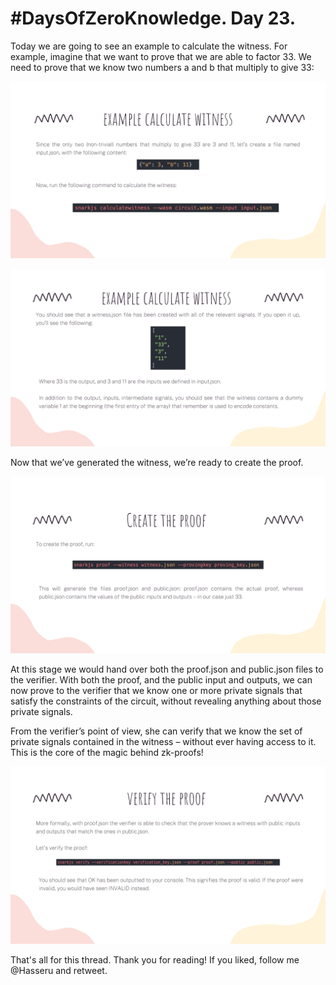 # #DaysOfZeroKnowledge. Day 23.

Today we are going to see an example to calculate the witness. For example, imagine that we want to prove that we are able to factor 33. We need to prove that we know two numbers a and b that multiply to give 33:

![Example calculate witness](https://raw.githubusercontent.com/hasselalcala/DaysOfZeroKnowledge/main/images/circom_19.png)

![Example calculate witness](https://raw.githubusercontent.com/hasselalcala/DaysOfZeroKnowledge/main/images/circom_20.png)

Now that we’ve generated the witness, we’re ready to create the proof.

![Create the proof](https://raw.githubusercontent.com/hasselalcala/DaysOfZeroKnowledge/main/images/circom_21.png)

At this stage we would hand over both the proof.json and public.json files to the verifier. With both the proof, and the public input and outputs, we can now prove to the verifier that we know one or more private signals that satisfy the constraints of the circuit, without revealing anything about those private signals.

From the verifier’s point of view, she can verify that we know the set of private signals contained in the witness – without ever having access to it. This is the core of the magic behind zk-proofs!

![Verify the proof](https://raw.githubusercontent.com/hasselalcala/DaysOfZeroKnowledge/main/images/circom_22.png)

That's all for this thread. 
Thank you for reading! If you liked, follow me @Hasseru and retweet.
